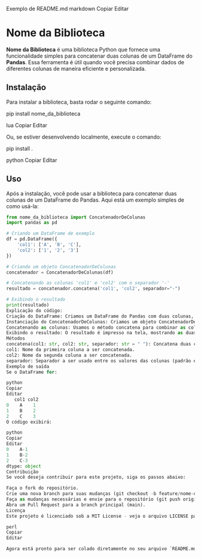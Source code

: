 Exemplo de README.md
markdown
Copiar
Editar
# Nome da Biblioteca

**Nome da Biblioteca** é uma biblioteca Python que fornece uma funcionalidade simples para concatenar duas colunas de um DataFrame do **Pandas**. Essa ferramenta é útil quando você precisa combinar dados de diferentes colunas de maneira eficiente e personalizada.

## Instalação

Para instalar a biblioteca, basta rodar o seguinte comando:

pip install nome_da_biblioteca

lua
Copiar
Editar

Ou, se estiver desenvolvendo localmente, execute o comando:

pip install .

python
Copiar
Editar

## Uso

Após a instalação, você pode usar a biblioteca para concatenar duas colunas de um DataFrame do Pandas. Aqui está um exemplo simples de como usá-la:

```python
from nome_da_biblioteca import ConcatenadorDeColunas
import pandas as pd

# Criando um DataFrame de exemplo
df = pd.DataFrame({
    'col1': ['A', 'B', 'C'],
    'col2': ['1', '2', '3']
})

# Criando um objeto ConcatenadorDeColunas
concatenador = ConcatenadorDeColunas(df)

# Concatenando as colunas 'col1' e 'col2' com o separador '-'
resultado = concatenador.concatena('col1', 'col2', separador="-")

# Exibindo o resultado
print(resultado)
Explicação do código:
Criação do DataFrame: Criamos um DataFrame do Pandas com duas colunas, col1 e col2, contendo alguns valores.
Instanciação do ConcatenadorDeColunas: Criamos um objeto ConcatenadorDeColunas passando o DataFrame como argumento.
Concatenando as colunas: Usamos o método concatena para combinar as colunas col1 e col2 com um separador (no exemplo, o "-").
Exibindo o resultado: O resultado é impresso na tela, mostrando as duas colunas concatenadas.
Métodos
concatena(col1: str, col2: str, separador: str = " "): Concatena duas colunas de um DataFrame.
col1: Nome da primeira coluna a ser concatenada.
col2: Nome da segunda coluna a ser concatenada.
separador: Separador a ser usado entre os valores das colunas (padrão é um espaço).
Exemplo de saída
Se o DataFrame for:

python
Copiar
Editar
   col1 col2
0    A    1
1    B    2
2    C    3
O código exibirá:

python
Copiar
Editar
0    A-1
1    B-2
2    C-3
dtype: object
Contribuição
Se você deseja contribuir para este projeto, siga os passos abaixo:

Faça o fork do repositório.
Crie uma nova branch para suas mudanças (git checkout -b feature/nome-da-sua-feature).
Faça as mudanças necessárias e envie para o repositório (git push origin feature/nome-da-sua-feature).
Abra um Pull Request para a branch principal (main).
Licença
Este projeto é licenciado sob a MIT License - veja o arquivo LICENSE para mais detalhes.

perl
Copiar
Editar

Agora está pronto para ser colado diretamente no seu arquivo `README.md`.